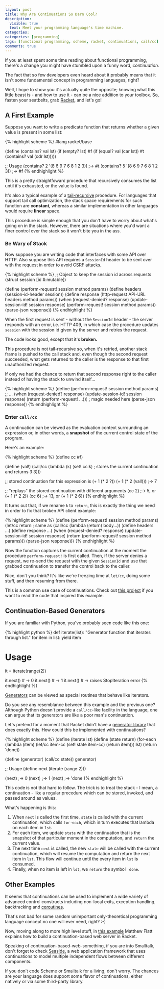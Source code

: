 ```yaml
---
layout: post
title: Why Are Continuations So Darn Cool?
description:
  visible: true
  text: Meet your programming language's time machine.
categories: 
categories: [programming]
tags: [functional programming, scheme, racket, continuations, call/cc]
comments: true
---
```


If you at least spent some time reading about functional programming, there's
a change you might have stumbled upon a funny word, _continuation._

The fact that so few developers even heard about it probably means that it
isn't some fundamental concept in programming languages, right?

Well, I hope to show you it's actually quite the opposite; knowing what this
little beast is - and how to use it - can be a nice addition to your toolbox.
So, fasten your seatbelts, grab
[Racket](http://racket-lang.org/), and let's go!

## A First Example

Suppose you want to write a predicate function that returns whether a given
value is present in some list:

{% highlight scheme %}
#lang racket/base

(define (contains? val lst)
  (if (empty? lst)
    #f
    (if (equal? val (car lst))
      #t
      (contains? val (cdr lst)))))

;; Usage
(contains? 2 '(8 6 9 7 6 8 1 2 3)) ;-> #t
(contains? 5 '(8 6 9 7 6 8 1 2 3)) ;-> #f
{% endhighlight %}

This is a pretty straightfoward procedure that recursively consumes the list
until it's exhausted, or the value is found.

It's also a typical example of a
[tail-recursive](http://en.wikipedia.org/wiki/Tail_call) procedure. For
languages that support tail call optimization, the stack space requirements for
such function are **constant**, whereas a similar implementation in other
languages would require **linear** space.

This procedure is simple enough that you don't have to worry about what's going
on in the stack. However, there are situations where you'd want a finer control
over the stack so it won't bite you in the ass.

### Be Wary of Stack

Now suppose you are writing code that interfaces with some API over HTTP.
Also suppose this API requires a `SessionId` header to be sent over with the
request in order to avoid
[CSRF](http://en.wikipedia.org/wiki/Cross-site_request_forgery) attacks.

{% highlight scheme %}
;; Object to keep the session id across requests
(struct session [id #:mutable])

(define (perform-request! session method params)
  (define headers  (session-id-header session))
  (define response (http-request API-URL headers method params))
  (when (request-denied? response)
    (update-session-id! session response)
    (perform-request! session method params))
  (parse-json response))
{% endhighlight %}

When the first request is sent - without the `SessionId` header - the server
responds with an error, i.e. HTTP 409, in which case the procedure updates
`session` with the session id given by the server and retries the request.

The code looks good, except that it's **broken.**

This procedure is not tail-recursive so, when it's retried, another stack frame
is pushed to the call stack and, even though the second request succeeded, what
gets returned to the caller is the response to that first unauthorized request.

If only we had the chance to return that second response right to the caller
instead of having the stack to unwind itself...

{% highlight scheme %}
(define (perform-request! session method params)
  ;; ...
  (when (request-denied? response)
    (update-session-id! session response)
    (return (perform-request! ...))) ; magic needed here
  (parse-json response))
{% endhighlight %}

### Enter `call/cc`

A continuation can be viewed as the evaluation context surrounding an
expression or, in other words, a **snapshot** of the current control state
of the program.

Here's an example:

{% highlight scheme %}
(define cc #f)

(define (val!)
  (call/cc
   (lambda (k)
     (set! cc k) ; stores the current continuation and returns 3
     3)))

;; stored continuation for this expression is (+ 1 (* 2 ?))
(+ 1 (* 2 (val!))) ;-> 7

;; "replays" the stored continuation with different arguments
(cc 2) ;->  5, or (+ 1 (* 2 2))
(cc 6) ;-> 13, or (+ 1 (* 2 6))
{% endhighlight %}

It turns out that, if we rename `k` to `return`, this is exactly the thing
we need in order to fix that broken API client example:

{% highlight scheme %}
(define (perform-request! session method params)
  (let/cc return ; same as (call/cc (lambda (return) body...))
    (define headers  ...)
    (define response ...)
    (when (request-denied? response)
      (update-session-id! session response)
      (return (perform-request! session method params)))
    (parse-json response)))
{% endhighlight %}

Now the function captures the current continuation at the moment the procedure
`perform-request!` is first called. Then, if the server denies a request, we
re-send the request with the given `SessionId` and use that grabbed continuation
to transfer the control back to the caller.

Nice, don't you think? It's like we're freezing time at `let/cc`, doing some
stuff, and then resuming from there.

This is a common use case of continuations. Check out
[this project](https://github.com/danielfm/transmission-rpc-client) if you want
to read the code that inspired this example.

## Continuation-Based Generators

If you are familiar with Python, you've probably seen code like this one:

{% highlight python %}
def iterate(list):
  "Generator function that iterates through list."
  for item in list:
    yield item

# Usage
it = iterate(range(2))

it.next() # -> 0
it.next() # -> 1
it.next() # -> raises StopIteration error
{% endhighlight %}

[Generators](http://en.wikipedia.org/wiki/Generator_(computer_programming)) can
be viewed as special routines that behave like iterators.

Do you see any resemblance between this example and the previous one? Although
Python doesn't provide a `call/cc`-like facility in the language, one can argue
that its generators are like a poor man's continuation.

Let's pretend for a moment that Racket didn't have a
[generator library](http://docs.racket-lang.org/reference/Generators.html)
that does exactly this. How could this be implemented with continuations?

{% highlight scheme %}
(define (iterate lst)
  (define (state return)
    (for-each
     (lambda (item)
       (let/cc item-cc
         (set! state item-cc)
         (return item)))
      lst)
     (return 'done))

   (define (generator)
     (call/cc state))
  generator)

;; Usage
(define next (iterate (range 2)))

(next) ;-> 0
(next) ;-> 1
(next) ;-> 'done
{% endhighlight %}

This code is not that hard to follow. The trick is to treat the stack - I mean,
a continuation - like a regular procedure which can be stored, invoked, and
passed around as values.

What's happening is this:

1. When `next` is called the first time, `state` is called with the current
   continuation, which calls `for-each`, which in turn executes that lambda on
   each item in `lst`.
2. For each item, we update `state` with the continuation that is the snapshot
   of that particular moment in the computation, and `return` the current value.
3. The next time `next` is called, the new `state` will be called with the
   current continuation, which will resume the computation and return the next
   item in `lst`. This flow will continue until the every item in `lst` is
   consumed.
4. Finally, when no item is left in `lst`, we `return` the symbol `'done`.

## Other Examples

It seems that continuations can be used to implement a wide variety of advanced
control constructs including non-local exits, exception handling, backtracking
and [coroutines](http://en.wikipedia.org/wiki/Coroutine).

That's not bad for some random unimportant only-theoretical programming
language concept no one will ever need, right? :-)

Now, moving along to more high level stuff, in
[this example](http://docs.racket-lang.org/more/index.html) Matthew Flatt
explains how to build a continuation-based web server in Racket.

Speaking of continuation-based-web-something, if you are into Smalltalk, don't
forget to check [Seaside](http://www.seaside.st/), a web application framework
that uses continuations to model multiple independent flows between different
components.

If you don't code Scheme or Smalltalk for a living, don't worry. The chances
are your language does support some flavor of continuations, either natively or
via some third-party library.
